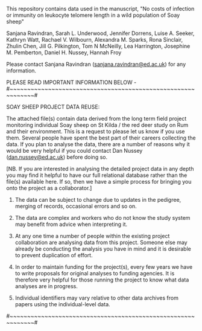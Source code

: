 This repository contains data used in the manuscript, "No costs of infection or immunity on leukocyte telomere length in a wild population of Soay sheep" 

Sanjana Ravindran, Sarah L. Underwood, Jennifer Dorrens, Luise A. Seeker, Kathryn Watt, Rachael V. Wilbourn, Alexandra M. Sparks, Rona Sinclair, Zhulin Chen, Jill G. Pilkington, Tom N McNeilly, Lea Harrington, Josephine M. Pemberton, Daniel H. Nussey, Hannah Froy

Please contact Sanjana Ravindran (sanjana.ravindran@ed.ac.uk) for any information. 

PLEASE READ IMPORTANT INFORMATION BELOW - 
#~~~~~~~~~~~~~~~~~~~~~~~~~~~~~~~~~~~~~~~~~~~~~~~~~~~~~~~~~~~~~#

SOAY SHEEP PROJECT DATA REUSE:

The attached file(s) contain data derived from the long term field project
monitoring individual Soay sheep on St Kilda / the red deer study on Rum and their environment.  This is a request to please let us know if you use them.  Several people have spent the best part of their careers collecting the data.  If you plan to analyse the data, there are a number of reasons why it would be very helpful if you could contact Dan Nussey (dan.nussey@ed.ac.uk) before doing so.

[NB. If you are interested in analysing the detailed project data in any depth 
you may find it helpful to have our full relational database rather than the
file(s) available here.  If so, then we have a simple process for bringing you
onto the project as a collaborator.]

1) The data can be subject to change due to updates in the pedigree, merging of
records, occasional errors and so on.

2) The data are complex and workers who do not know the study system may
benefit from advice when interpreting it.

3) At any one time a number of people within the existing project collaboration
are analysing data from this project. Someone else may already be conducting
the analysis you have in mind and it is desirable to prevent duplication of
effort.

4) In order to maintain funding for the project(s), every few years we have to
write proposals for original analyses to funding agencies. It is therefore very
helpful for those running the project to know what data analyses are in
progress.

5) Individual identifiers may vary relative to other data archives from papers using
the individual-level data.

#~~~~~~~~~~~~~~~~~~~~~~~~~~~~~~~~~~~~~~~~~~~~~~~~~~~~~~~~~~~~~#

